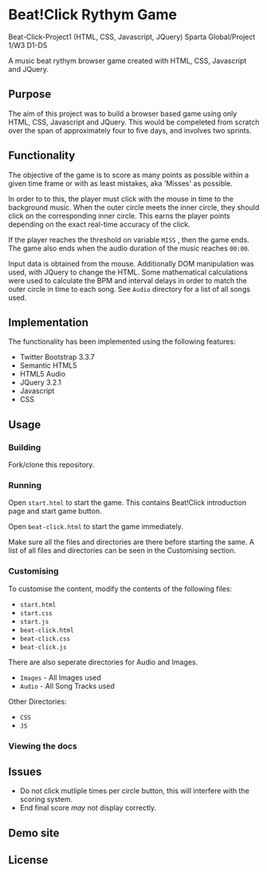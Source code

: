 # Beat!Click Rythym Game 
Beat-Click-Project1
(HTML, CSS, Javascript, JQuery) 
Sparta Global/Project 1/W3 D1-D5

A music beat rythym browser game created with HTML, CSS, Javascript and JQuery.


## Purpose
The aim of this project was to build a browser based game using only HTML, CSS, Javascript and JQuery. This would be compeleted from scratch over the span of approximately four to five days, and involves two sprints. 

## Functionality

The objective of the game is to score as many points as possible within a given time frame or with as least mistakes, aka 'Misses' as possible. 

In order to to this, the player must click with the mouse in time to the background music. When the outer circle meets the inner circle, they should click on the corresponding inner circle. This earns the player points depending on the exact real-time accuracy of the click. 

If the player reaches the threshold on variable `MISS` , then the game ends. The game also ends when the audio duration of the music reaches `00:00`.

Input data is obtained from the mouse. Additionally DOM manipulation was used, with JQuery to change the HTML. Some mathematical calculations were used to calculate the BPM and interval delays in order to match the outer circle in time to each song. See `Audio`  directory for a list of all songs used.

## Implementation

The functionality has been implemented using the following features:

* Twitter Bootstrap 3.3.7
* Semantic HTML5
* HTML5 Audio
* JQuery 3.2.1
* Javascript 
* CSS

## Usage

### Building

Fork/clone this repository.

### Running

Open `start.html` to start the game. This contains Beat!Click introduction page and start game button.

Open `beat-click.html` to start the game immediately.

Make sure all the files and directories are there before starting the same. A list of all files and directories can be seen in the Customising section.

### Customising

To customise the content, modify the contents of the following files:

* `start.html`
* `start.css`
* `start.js`
* `beat-click.html`
* `beat-click.css`
* `beat-click.js`

There are also seperate directories for Audio and Images.

* `Images` - All Images used
* `Audio` - All Song Tracks used

Other Directories:

* `CSS`
* `JS`

### Viewing the docs


## Issues

* Do not click mutliple times per circle button, this will interfere with the scoring system.
* End final score *may* not display correctly.

## Demo site


## License



